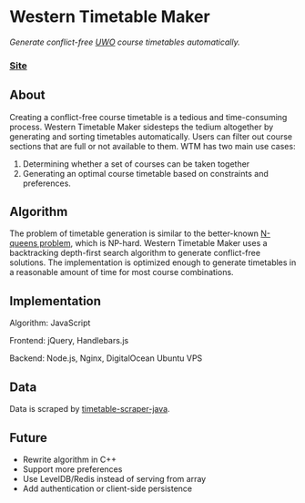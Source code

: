 # Western Timetable Maker
*Generate conflict-free [UWO](http://www.uwo.ca/) course timetables automatically.*

### [Site](https://www.ttmaker.ca/)

## About
Creating a conflict-free course timetable is a tedious and time-consuming process. Western Timetable Maker sidesteps the tedium altogether by generating and sorting timetables automatically. Users can filter out course sections that are full or not available to them. WTM has two main use cases:

1. Determining whether a set of courses can be taken together
2. Generating an optimal course timetable based on constraints and preferences.

## Algorithm
The problem of timetable generation is similar to the better-known [N-queens problem](https://en.wikipedia.org/wiki/Eight_queens_puzzle), which is NP-hard. Western Timetable Maker uses a backtracking depth-first search algorithm to generate conflict-free solutions. The implementation is optimized enough to generate timetables in a reasonable amount of time for most course combinations.

## Implementation
Algorithm: JavaScript

Frontend: jQuery, Handlebars.js

Backend: Node.js, Nginx, DigitalOcean Ubuntu VPS

## Data
Data is scraped by [timetable-scraper-java](https://github.com/shrumit/timetable-scraper-java).

## Future
* Rewrite algorithm in C++
* Support more preferences
* Use LevelDB/Redis instead of serving from array
* Add authentication or client-side persistence